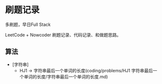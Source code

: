 # 刷题记录
多刷题，早日Full Stack

LeetCode + Nowcoder 刷题记录、代码记录、和做题思路。

## 算法
- [字符串]
    - HJ1 -> 字符串最后一个单词的长度(coding/problems/HJ1 字符串最后一个单词的长度/字符串最后一个单词的长度.md)